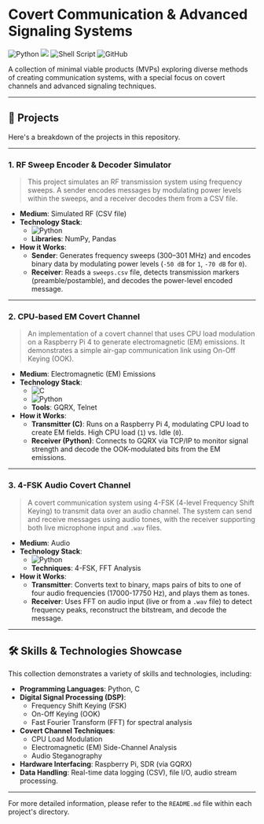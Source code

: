 # Covert Communication & Advanced Signaling Systems

![Python](https://img.shields.io/badge/Python-3776AB?style=for-the-badge&logo=python&logoColor=white)
![](https://img.shields.io/badge/C-00599C?style=for-the-badge&logo=c&logoColor=white)
![Shell Script](https://img.shields.io/badge/Shell_Script-121011?style=for-the-badge&logo=gnu-bash&logoColor=white)
![GitHub](https://img.shields.io/badge/GitHub-100000?style=for-the-badge&logo=github&logoColor=white)

A collection of minimal viable products (MVPs) exploring diverse methods of creating communication systems, with a special focus on covert channels and advanced signaling techniques.

---

## 🚀 Projects

Here's a breakdown of the projects in this repository.

---

### 1. RF Sweep Encoder & Decoder Simulator

> This project simulates an RF transmission system using frequency sweeps. A sender encodes messages by modulating power levels within the sweeps, and a receiver decodes them from a CSV file.

*   **Medium**: Simulated RF (CSV file)
*   **Technology Stack**:
    *   ![Python](https://img.shields.io/badge/Python-3776AB?style=for-the-badge&logo=python&logoColor=white)
    *   **Libraries**: NumPy, Pandas
*   **How it Works**:
    *   **Sender**: Generates frequency sweeps (300–301 MHz) and encodes binary data by modulating power levels (`-50 dB` for `1`, `-70 dB` for `0`).
    *   **Receiver**: Reads a `sweeps.csv` file, detects transmission markers (preamble/postamble), and decodes the power-level encoded message.

---

### 2. CPU-based EM Covert Channel

> An implementation of a covert channel that uses CPU load modulation on a Raspberry Pi 4 to generate electromagnetic (EM) emissions. It demonstrates a simple air-gap communication link using On-Off Keying (OOK).

*   **Medium**: Electromagnetic (EM) Emissions
*   **Technology Stack**:
    *   ![C](https://img.shields.io/badge/C-00599C?style=for-the-badge&logo=c&logoColor=white)
    *   ![Python](https://img.shields.io/badge/Python-3776AB?style=for-the-badge&logo=python&logoColor=white)
    *   **Tools**: GQRX, Telnet
*   **How it Works**:
    *   **Transmitter (C)**: Runs on a Raspberry Pi 4, modulating CPU load to create EM fields. High CPU load (`1`) vs. Idle (`0`).
    *   **Receiver (Python)**: Connects to GQRX via TCP/IP to monitor signal strength and decode the OOK-modulated bits from the EM emissions.

---

### 3. 4-FSK Audio Covert Channel

> A covert communication system using 4-FSK (4-level Frequency Shift Keying) to transmit data over an audio channel. The system can send and receive messages using audio tones, with the receiver supporting both live microphone input and `.wav` files.

*   **Medium**: Audio
*   **Technology Stack**:
    *   ![Python](https://img.shields.io/badge/Python-3776AB?style=for-the-badge&logo=python&logoColor=white)
    *   **Techniques**: 4-FSK, FFT Analysis
*   **How it Works**:
    *   **Transmitter**: Converts text to binary, maps pairs of bits to one of four audio frequencies (17000-17750 Hz), and plays them as tones.
    *   **Receiver**: Uses FFT on audio input (live or from a `.wav` file) to detect frequency peaks, reconstruct the bitstream, and decode the message.

---

## 🛠️ Skills & Technologies Showcase

This collection demonstrates a variety of skills and technologies, including:

*   **Programming Languages**: Python, C
*   **Digital Signal Processing (DSP)**:
    *   Frequency Shift Keying (FSK)
    *   On-Off Keying (OOK)
    *   Fast Fourier Transform (FFT) for spectral analysis
*   **Covert Channel Techniques**:
    *   CPU Load Modulation
    *   Electromagnetic (EM) Side-Channel Analysis
    *   Audio Steganography
*   **Hardware Interfacing**: Raspberry Pi, SDR (via GQRX)
*   **Data Handling**: Real-time data logging (CSV), file I/O, audio stream processing.

---

For more detailed information, please refer to the `README.md` file within each project's directory.